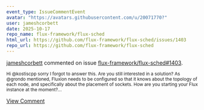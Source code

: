 ```yaml
---
event_type: IssueCommentEvent
avatar: "https://avatars.githubusercontent.com/u/20071770?"
user: jameshcorbett
date: 2025-10-17
repo_name: flux-framework/flux-sched
html_url: https://github.com/flux-framework/flux-sched/issues/1403
repo_url: https://github.com/flux-framework/flux-sched
---
```


<a href='https://github.com/jameshcorbett' target='_blank'>jameshcorbett</a> commented on issue <a href='https://github.com/flux-framework/flux-sched/issues/1403' target='_blank'>flux-framework/flux-sched#1403</a>.

<small>Hi @kostiscpp sorry I forgot to answer this. Are you still interested in a solution? As @grondo mentioned, Fluxion needs to be configured so that it knows about the topology of each node, and specifically about the placement of sockets. How are you starting your Flux instance at the moment?...</small>

<a href='https://github.com/flux-framework/flux-sched/issues/1403' target='_blank'>View Comment</a>